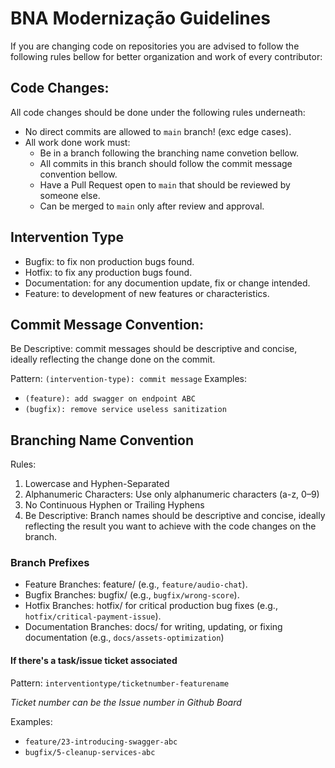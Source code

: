# BNA Modernização Guidelines

If you are changing code on repositories you are advised to follow the following rules bellow for better organization and work of every contributor:

## Code Changes:

All code changes should be done under the following rules underneath:

- No direct commits are allowed to `main` branch! (exc edge cases).
- All work done work must:
  - Be in a branch following the branching name convetion bellow.
  - All commits in this branch should follow the commit message convention bellow.
  - Have a Pull Request open to `main` that should be reviewed by someone else.
  - Can be merged to `main` only after review and approval.

## Intervention Type

- Bugfix: to fix non production bugs found.
- Hotfix: to fix any production bugs found.
- Documentation: for any documention update, fix or change intended.
- Feature: to development of new features or characteristics.

## Commit Message Convention:

Be Descriptive: commit messages should be descriptive and concise, ideally reflecting the change done on the commit. 

Pattern: `(intervention-type): commit message`
Examples:
  - `(feature): add swagger on endpoint ABC`
  - `(bugfix): remove service useless sanitization`

## Branching Name Convention

Rules:

1. Lowercase and Hyphen-Separated
2. Alphanumeric Characters: Use only alphanumeric characters (a-z, 0–9)
3. No Continuous Hyphen or Trailing Hyphens
5. Be Descriptive: Branch names should be descriptive and concise, ideally reflecting the result you want to achieve with the code changes on the branch. 

### Branch Prefixes

- Feature Branches: feature/ (e.g., `feature/audio-chat`). 
- Bugfix Branches: bugfix/ (e.g., `bugfix/wrong-score`). 
- Hotfix Branches: hotfix/ for critical production bug fixes (e.g., `hotfix/critical-payment-issue`). 
- Documentation Branches: docs/ for writing, updating, or fixing documentation (e.g., `docs/assets-optimization`)

#### If there's a task/issue ticket associated

Pattern: `interventiontype/ticketnumber-featurename` 

 *Ticket number can be the Issue number in Github Board*
 
Examples:
- `feature/23-introducing-swagger-abc`
- `bugfix/5-cleanup-services-abc`
